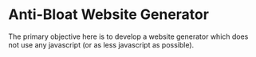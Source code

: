 # Anti-Bloat Website Generator

The primary objective here is to develop a website generator which does not use any javascript (or as less javascript as possible).
